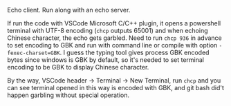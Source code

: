 Echo client. Run along with an echo server.

If run the code with VSCode Microsoft C/C++ plugin, it opens a powershell terminal with UTF-8 encoding (`chcp` outputs 65001) and when echoing Chinese character, the echo gets garbled. Need to run `chcp 936` in advance to set encoding to GBK and run with command line or compile with option `-fexec-charset=GBK`. I guess the typing tool gives process GBK encoded bytes since windows is GBK by default, so it's needed to set terminal encoding to be GBK to display Chinese character.

By the way, VSCode header -> Terminal -> New Terminal, run `chcp` and you can see terminal opened in this way is encoded with GBK, and git bash did't happen garbling without special operation.